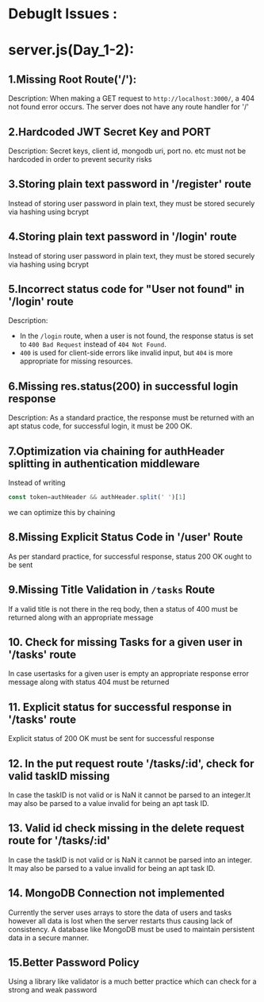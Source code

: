 # DebugIt Issues :
# server.js(Day_1-2): 
## 1.Missing Root Route('/'):
Description: When making a GET request to `http://localhost:3000/`, a 404 not found error occurs.
The server does not have any route handler for '/'

## 2.Hardcoded JWT Secret Key and PORT
Description: Secret keys, client id, mongodb uri, port no. etc must not be hardcoded in order to prevent security risks

## 3.Storing plain text password in '/register' route
Instead of storing user password in plain text, they must be stored securely via hashing using bcrypt

## 4.Storing plain text password in '/login' route
Instead of storing user password in plain text, they must be stored securely via hashing using bcrypt

## 5.Incorrect status code for "User not found" in '/login' route
Description:
- In the `/login` route, when a user is not found, the response status is set to `400 Bad Request` instead of `404 Not Found`.
- `400` is used for client-side errors like invalid input, but `404` is more appropriate for missing resources.

## 6.Missing res.status(200) in successful login response
Description:
As a standard practice, the response must be returned with an apt status code, for successful login, it must be 200 OK.

## 7.Optimization via chaining for authHeader splitting in authentication middleware
Instead of writing 
```js
const token=authHeader && authHeader.split(' ')[1]
```
we can optimize this by chaining

## 8.Missing Explicit Status Code in '/user' Route
As per standard practice, for successful response, status 200 OK ought to be sent

## 9.Missing Title Validation in `/tasks` Route
If a valid title is not there in the req body, then a status of 400 must be returned along with an appropriate message

## 10. Check for missing Tasks for a given user in '/tasks' route
In case usertasks for a given user is empty an appropriate response error message along with status 404 must be returned

## 11. Explicit status for successful response in '/tasks' route
Explicit status of 200 OK must be sent for successful response

## 12. In the put request route '/tasks/:id', check for valid taskID missing
In case the taskID is not valid or is NaN it cannot be parsed to an integer.It may also be parsed to a value invalid for being an apt task ID.

## 13. Valid id check missing in the delete request route for '/tasks/:id' 
In case the taskID is not valid or is NaN it cannot be parsed into an integer. It may also be parsed to a value invalid for being an apt task ID.

## 14. MongoDB Connection not implemented
Currently the server uses arrays to store the data of users and tasks however all data is lost when the server restarts thus causing lack of consistency. A database like MongoDB must be used to maintain persistent data in a secure manner.

## 15.Better Password Policy
Using a library like validator is a much better practice which can check for a strong and weak password

